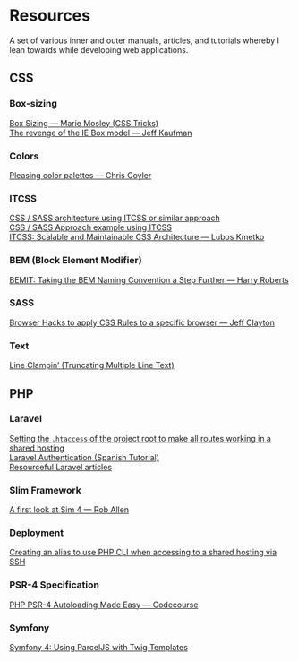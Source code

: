 # Resources
A set of various inner and outer manuals, articles, and tutorials whereby I lean towards while developing web applications.

<h2>CSS</h2>
<h3>Box-sizing</h3>
    <div> 
        <a href="https://css-tricks.com/box-sizing/">Box Sizing — Marie Mosley (CSS Tricks)</a>
    </div>
    <div>
        <a href="https://www.jefftk.com/p/the-revenge-of-the-ie-box-model">The revenge of the IE Box model — Jeff Kaufman</a>
    </div>

<h3>Colors</h3>
    <div>
        <a href="https://css-tricks.com/re-pleasing-color-palettes/">Pleasing color palettes — Chris Coyler</a>
    </div>
<h3>ITCSS</h3>
    <div>
        <a href="https://github.com/10up/Engineering-Best-Practices/issues/242">
            CSS / SASS architecture using ITCSS or similar approach
        </a>
    </div>
    <div>
        <a href="https://github.com/csswizardry/frcss/blob/master/main.scss">
            CSS / SASS Approach example using ITCSS
        </a>
    </div>
    <div>
        <a href="https://www.xfive.co/blog/itcss-scalable-maintainable-css-architecture/">
            ITCSS: Scalable and Maintainable CSS Architecture — Lubos Kmetko
        </a>
    </div>
<h3>BEM (Block Element Modifier)</h3>
    <div>
        <a href="https://csswizardry.com/2015/08/bemit-taking-the-bem-naming-convention-a-step-further/">
            BEMIT: Taking the BEM Naming Convention a Step Further — Harry Roberts
        </a>
    </div>
    <h3>SASS</h3>
    <div>
        <a href="https://browserstrangeness.github.io/css_hacks.html">Browser Hacks to apply CSS Rules to a specific browser — Jeff Clayton
        </a>
    </div>
    <h3>Text</h3>
    <div>
        <a href="https://css-tricks.com/line-clampin/">
            Line Clampin’ (Truncating Multiple Line Text)
        <a/>
    </div>
<h2>PHP</h2>
<h3>Laravel</h3>
    <div> 
        <a href="https://stackoverflow.com/questions/30750182/laravel-5-on-shared-hosting-getting-internal-server-error">
            Setting the <code>.htaccess</code> of the project root to make all routes working in a shared hosting
        </a>
    </div>
    <div>
        <a href="https://www.youtube.com/playlist?list=PLpKWS6gp0jd-nJe6BFgHT06APfxp5YIsL">
            Laravel Authentication (Spanish Tutorial)
        </a>
    </div>
    <div>
        <a href="https://blog.hashvel.com">
            Resourceful Laravel articles
        </a>
    </div>
<h3>Slim Framework</h3>
    <div> 
        <a href="https://akrabat.com/a-first-look-at-slim-4/">A first look at Sim 4 — Rob Allen</a>
    </div>
<h3>Deployment</h3>
    <div>
        <a href="https://help.dreamhost.com/hc/en-us/articles/214202148-How-do-I-change-the-PHP-version-my-shell-uses-">
            Creating an alias to use PHP CLI when accessing to a shared hosting via SSH
        </a>
    </div>
<h3>PSR-4 Specification</h3>
    <div>
        <a href="https://www.youtube.com/watch?v=VGSerlMoIrY">
            PHP PSR-4 Autoloading Made Easy — Codecourse
        </a>
    </div>
<h3>Symfony</h3>
    <div>
        <a href="https://hackerbox.io/articles/symfony-4-parcel/">
            Symfony 4: Using ParcelJS with Twig Templates
        </a>
    </div>
